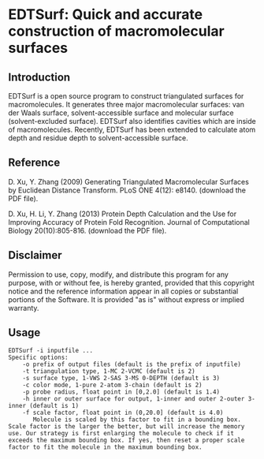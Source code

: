# EDTSurf: Quick and accurate construction of macromolecular surfaces 

## Introduction

EDTSurf is a open source program to construct triangulated surfaces for macromolecules. It generates three major macromolecular surfaces: van der Waals surface, solvent-accessible surface and molecular surface (solvent-excluded surface). EDTSurf also identifies cavities which are inside of macromolecules. Recently, EDTSurf has been extended to calculate atom depth and residue depth to solvent-accessible surface. 

## Reference

D. Xu, Y. Zhang (2009) Generating Triangulated Macromolecular Surfaces by Euclidean Distance Transform. PLoS ONE 4(12): e8140. (download the PDF file). 

D. Xu, H. Li, Y. Zhang (2013) Protein Depth Calculation and the Use for Improving Accuracy of Protein Fold Recognition. Journal of Computational Biology 20(10):805-816. (download the PDF file). 

## Disclaimer

Permission to use, copy, modify, and distribute this program for any purpose, with or without fee, is hereby granted, provided that this copyright notice and the reference information appear in all copies or substantial portions of the Software. It is provided "as is" without express or implied warranty. 

## Usage

    EDTSurf -i inputfile ...
    Specific options:
        -o prefix of output files (default is the prefix of inputfile)
        -t triangulation type, 1-MC 2-VCMC (default is 2)
        -s surface type, 1-VWS 2-SAS 3-MS 0-DEPTH (default is 3)
        -c color mode, 1-pure 2-atom 3-chain (default is 2)
        -p probe radius, float point in [0,2.0] (default is 1.4)
        -h inner or outer surface for output, 1-inner and outer 2-outer 3-inner (default is 1)
        -f scale factor, float point in (0,20.0] (default is 4.0)
           Molecule is scaled by this factor to fit in a bounding box. Scale factor is the larger the better, but will increase the memory use. Our strategy is first enlarging the molecule to check if it exceeds the maximum bounding box. If yes, then reset a proper scale factor to fit the molecule in the maximum bounding box.
